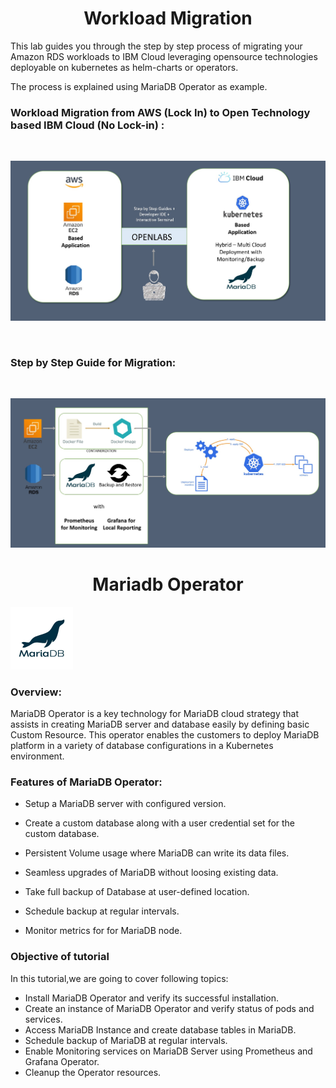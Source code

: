 <h1 align="center">Workload Migration</h1> 

This lab guides you through the step by step process of migrating your Amazon RDS workloads to IBM Cloud leveraging opensource technologies deployable on kubernetes as helm-charts or operators.

The process is explained using MariaDB Operator as example.

### Workload Migration from AWS (Lock In) to Open Technology based IBM Cloud (No Lock-in) :  
<p>&nbsp;</p>  

![Migration](_images/migration-1.jpg)

<p>&nbsp;</p> 

### Step by Step Guide for Migration:
<p>&nbsp;</p> 

![Migration](_images/migration-2.jpg)  

 

<h1 align="center">Mariadb Operator</h1> 

![Logo](_images/logo.PNG)



### Overview:

MariaDB Operator is a key technology for MariaDB cloud strategy that assists in creating MariaDB server and database easily by defining basic Custom Resource. This operator enables the customers to deploy MariaDB platform in a variety of database configurations in a Kubernetes environment. 

### Features of MariaDB Operator:

- Setup a MariaDB server with configured version.

- Create a custom database along with a user credential set for the custom database.

- Persistent Volume usage where MariaDB can write its data files.

- Seamless upgrades of MariaDB without loosing existing data.

- Take full backup of Database at user-defined location.

- Schedule backup at regular intervals.

- Monitor metrics for for MariaDB node.


### Objective of tutorial

In this tutorial,we are going to cover following topics:

- Install MariaDB Operator and verify its successful installation.
- Create an instance of MariaDB Operator and verify status of pods and services.
- Access MariaDB Instance and create database tables in MariaDB.
- Schedule backup of MariaDB at regular intervals.
- Enable Monitoring services on MariaDB Server using Prometheus and Grafana Operator.
- Cleanup the Operator resources.





